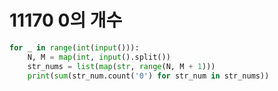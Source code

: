 # 11170 0의 개수



```python
for _ in range(int(input())):
    N, M = map(int, input().split())
    str_nums = list(map(str, range(N, M + 1)))
    print(sum(str_num.count('0') for str_num in str_nums))
```

